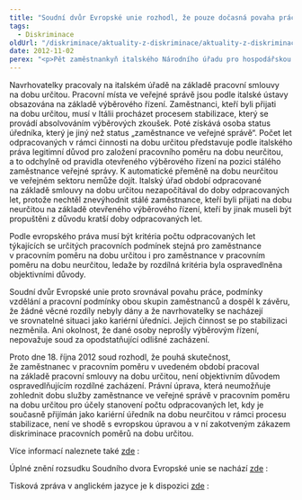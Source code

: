 ```yaml
---
title: "Soudní dvůr Evropské unie rozhodl, že pouze dočasná povaha práce nemůže být objektivním důvodem ospravedlňujícím nerovné zacházení zaměstnanců ve veřejné správě"
tags:
  - Diskriminace
oldUrl: "/diskriminace/aktuality-z-diskriminace/aktuality-z-diskriminace-2012/soudni-dvur-evropske-unie-rozhodl-ze-pouze-docasna-povaha-prace-nemuze-byt-objektivnim-d/"
date: 2012-11-02
perex: "<p>Pět zaměstnankyň italského Národního úřadu pro hospodářskou soutěž se obrátilo na Soudní dvůr Evropské unie, aby se vyjádřil k souladu italské legislativy s evropskou právní úpravou.</p>"
---
```


<!-- imported from the old website -->

<p class="align-blok">Navrhovatelky pracovaly na italském úřadě na základě pracovní smlouvy na dobu určitou. Pracovní místa ve veřejné správě jsou podle italské ústavy obsazována na základě výběrového řízení. Zaměstnanci, kteří byli přijati na dobu určitou, musí v Itálii procházet procesem stabilizace, který se provádí absolvováním výběrových zkoušek. Poté získává osoba status úředníka, který je jiný než status „zaměstnance ve veřejné správě“. Počet let odpracovaných v rámci činnosti na dobu určitou představuje podle italského práva legitimní důvod pro založení pracovního poměru na dobu neurčitou, a to odchylně od pravidla otevřeného výběrového řízení na pozici stálého zaměstnance veřejné správy. K automatické přeměně na dobu neurčitou ve veřejném sektoru nemůže dojít. Italský úřad období odpracované na základě smlouvy na dobu určitou nezapočítával do doby odpracovaných let, protože nechtěl znevýhodnit stálé zaměstnance, kteří byli přijati na dobu neurčitou na základě otevřeného výběrového řízení, kteří by jinak museli být propuštěni z důvodu kratší doby odpracovaných let.</p><p class="align-blok">Podle evropského práva musí být kritéria počtu odpracovaných let týkajících se určitých pracovních podmínek stejná pro zaměstnance v pracovním poměru na dobu určitou i pro zaměstnance v pracovním poměru na dobu neurčitou, ledaže by rozdílná kritéria byla ospravedlněna objektivními důvody.</p><p class="align-blok">Soudní dvůr Evropské unie proto srovnával povahu práce, podmínky vzdělání a pracovní podmínky obou skupin zaměstnanců a dospěl k závěru, že žádné věcné rozdíly nebyly dány a že navrhovatelky se nacházejí ve srovnatelné situaci jako kariérní úředníci. Jejich činnost se po stabilizaci nezměnila. Ani okolnost, že dané osoby neprošly výběrovým řízení, nepovažuje soud za opodstatňující odlišné zacházení. </p><p class="align-blok">Proto dne 18. října 2012 soud rozhodl, že pouhá skutečnost, že zaměstnanec v pracovním poměru v uvedeném období pracoval na základě pracovní smlouvy na dobu určitou, není objektivním důvodem ospravedlňujícím rozdílné zacházení. Právní úprava, která neumožňuje zohlednit dobu služby zaměstnance ve veřejné správě v pracovním poměru na dobu určitou pro účely stanovení počtu odpracovaných let, kdy je současně přijímán jako kariérní úředník na dobu neurčitou v rámci procesu stabilizace, není ve shodě s evropskou úpravou a v ní zakotveným zákazem diskriminace pracovních poměrů na dobu určitou.</p><p>Více informací naleznete také <a title="Otevření do nového okna" href="http://nssinfo.blogspot.cz/2012/10/sama-skutecnost-ze-zamestnanec-ve.html" target="_blank">zde</a> <img alt="" src="https://www.ochrance.cz/typo3/ext/od_linkdesc/icons/external.gif" class="od_linkdesc_icon_external" />: </p><p>Úplné znění rozsudku Soudního dvora Evropské unie se nachází <a title="Otevření do nového okna" href="http://curia.europa.eu/juris/document/document.jsf?text=&amp;docid=128655&amp;pageIndex=0&amp;doclang=CS&amp;mode=lst&amp;dir=&amp;occ=first&amp;part=1&amp;cid=915219" target="_blank">zde</a> <img alt="" src="https://www.ochrance.cz/typo3/ext/od_linkdesc/icons/external.gif" class="od_linkdesc_icon_external" />: </p><p>Tisková zpráva v anglickém jazyce je k dispozici <a title="Otevření do nového okna" href="http://curia.europa.eu/jcms/upload/docs/application/pdf/2012-10/cp120134en.pdf" target="_blank">zde</a> <img alt="" src="https://www.ochrance.cz/typo3/ext/od_linkdesc/icons/external.gif" class="od_linkdesc_icon_external" />: </p>
